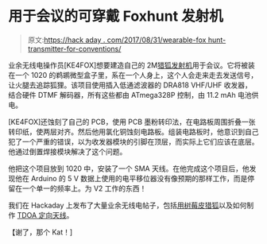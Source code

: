 # 用于会议的可穿戴 Foxhunt 发射机

> 原文:[https://hack aday . com/2017/08/31/wearable-fox hunt-transmitter-for-conventions/](https://hackaday.com/2017/08/31/wearable-foxhunt-transmitter-for-conventions/)

业余无线电操作员[KE4FOX]想要建造自己的 2M[猎狐发射机](http://www.ke4fox.net/2015/08/14/2m-foxhunt-transmitter/)用于会议。它将被装在一个 1020 的鹈鹕微型盒子里，系在一个人身上，这个人会走来走去发送信号，让火腿去追踪狐狸。该项目使用插入低通滤波器的 DRA818 VHF/UHF 收发器，结合硬件 DTMF 解码器，所有这些都由 ATmega328P 控制，由 11.2 mAh 电池供电。

[KE4FOX]还蚀刻了自己的 PCB，使用 PCB 墨粉转印法，在电路板周围折叠一张转印纸，使两层对齐。然后他用氯化铜蚀刻电路板。组装电路板时，他意识到自己犯了一个严重的错误，以为收发器模块的引脚在顶层，而实际上它们应该在底层。他通过倒置焊接模块解决了这个问题。

他把这个项目放到 1020 中，安装了一个 SMA 天线。在他完成这个项目后，他发现他在 Arduino 的 5 V 数据上使用的电平移位器没有像预期的那样工作，而是停留在一个单一的频率上。为 V2 工作的东西！

我们在 Hackaday 上发布了大量业余无线电帖子，包括[用树莓皮猎狐](http://hackaday.com/2014/11/06/fox-hunting-with-a-raspberry-pi/)以及如何制作 [TDOA 定向天线](http://hackaday.com/2014/03/04/tdoa-time-difference-of-arrival-directional-antenna/)。

【谢了，那个 Kat！]